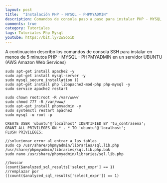 ```yaml
---
layout: post
title:  "Instalación PHP - MYSQL - PHPMYADMIN"
description: Comandos de consola paso a paso para instalar PHP - MYSQL - PHPMYADMIN
comments: true
category: Tutoriales
tags: Tutoriales Php Mysql
youtube: https://bit.ly/2wSo5iD
---
```

A continuación describo los comandos de consola SSH para instalar en menos de 5 minutos PHP - MYSQL - PHPMYADMIN en un servidor UBUNTU (AWS Amazon Web Services)  

```
sudo apt-get install apache2 -y
sudo apt-get install mysql-server -y
sudo mysql_secure_installation ()
sudo apt-get install php libapache2-mod-php php-mysql -y
sudo service apache2 restart

sudo chown root:root -R /var/www/
sudo chmod 777 -R /var/www/
sudo apt-get install phpmyadmin -y
sudo systemctl restart apache2
sudo mysql -u root -p 

CREATE USER 'ubuntu'@'localhost' IDENTIFIED BY 'tu_contrasena';
GRANT ALL PRIVILEGES ON * . * TO 'ubuntu'@'localhost';
FLUSH PRIVILEGES;

//solucionar error al entrar a las tablas
sudo cp /usr/share/phpmyadmin/libraries/sql.lib.php /usr/share/phpmyadmin/libraries/sql.lib.php.bak
sudo nano /usr/share/phpmyadmin/libraries/sql.lib.php

//buscar 
(count($analyzed_sql_results['select_expr'] == 1)
//remplazar por
((count($analyzed_sql_results['select_expr']) == 1)
```
